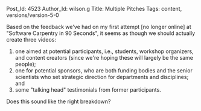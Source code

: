 Post_Id: 4523
Author_Id: wilson.g
Title: Multiple Pitches
Tags: content, versions/version-5-0

<p>Based on the feedback we've had on my first attempt [no longer online] at "Software Carpentry in 90 Seconds", it seems as though we should actually create three videos:</p>
<ol>
<li>one aimed at potential participants, i.e., students, workshop organizers, and content creators (since we're hoping these will largely be the same people);</li>
<li>one for potential sponsors, who are both funding bodies and the senior scientists who set strategic direction for departments and disciplines; and</li>
<li>some "talking head" testimonials from former participants.</li>
</ol>
<p>Does this sound like the right breakdown?</p>
